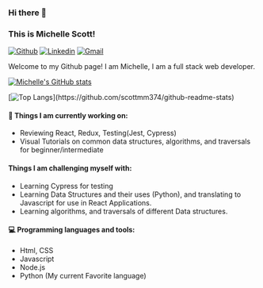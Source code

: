 
### Hi there 👋 
### This is Michelle Scott!

[![Github](https://img.shields.io/badge/-Github-000?style=flat&logo=Github&logoColor=white)](https://github.com/scottmm374)
[![Linkedin](https://img.shields.io/badge/-LinkedIn-blue?style=flat&logo=Linkedin&logoColor=white)](https://www.linkedin.com/in/scottmm374/)
[![Gmail](https://img.shields.io/badge/-Gmail-c14438?style=flat&logo=Gmail&logoColor=white)](mailto:scottmm374@gmail.com)

Welcome to my Github page! I am Michelle, I am a full stack web developer. 

[![Michelle's GitHub stats](https://github-readme-stats.vercel.app/api?username=scottmm374&theme=onedark&show_icons=true&include_all_commits=true&count_private=true&hide=stars)](https://github.com/scottmm374/github-readme-stats)

[![Top Langs](https://github-readme-stats.vercel.app/api/top-langs/?username=scottmm374&theme=onedark&langs_count=10&hide=go&exclude_repo=github-readme-stats,atozexp,redux-i,Mscott-lectures,Build-Week-Gigapet-5,Practice-refresher,web-module-project-intro-css,Sprint-Challenge--User-Interface,User-Interface,UI-III-Flexbox,made-with-flexbox,DOM-I,DOM-One,vscode-debug-visualizer,React-Router-BasicNav,)](https://github.com/scottmm374/github-readme-stats)



#### 🌱 Things I am currently working on: 
- Reviewing React, Redux, Testing(Jest, Cypress)
- Visual Tutorials on common data structures, algorithms, and traversals for beginner/intermediate


#### Things I am challenging myself with:
- Learning Cypress for testing
- Learning Data Structures and their uses (Python), and translating to Javascript for use in React Applications.
- Learning algorithms, and traversals of different Data structures. 



#### :computer: Programming languages and tools: 
- Html, CSS
- Javascript
- Node.js
- Python (My current Favorite language)

	





<!-- Here are some ideas to get you started:

<!--- 🔭 I’m currently working on ...
<!--<!--<!--<!--<!--<!--<!--- 🌱 I’m currently learning ...
<!--<!--<!--<!--<!--<!--- 👯 I’m looking to collaborate on ...
<!--<!--<!--<!--<!--- 🤔 I’m looking for help with ...
<!--<!--<!--<!--- 💬 Ask me about ...
<!--<!--<!--- 📫 How to reach me: ...
<!--<!--- 😄 Pronouns: ...
<!--- ⚡ Fun fact: ...
-->

